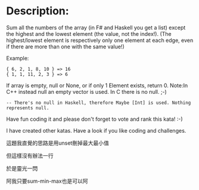 # Description:
Sum all the numbers of the array (in F# and Haskell you get a list) except the highest and the lowest element (the value, not the index!).
(The highest/lowest element is respectively only one element at each edge, even if there are more than one with the same value!)

Example:
```
{ 6, 2, 1, 8, 10 } => 16
{ 1, 1, 11, 2, 3 } => 6
```

If array is empty, null or None, or if only 1 Element exists, return 0.
Note:In C++ instead null an empty vector is used. In C there is no null. ;-) 

```
-- There's no null in Haskell, therefore Maybe [Int] is used. Nothing represents null.
```
Have fun coding it and please don't forget to vote and rank this kata! :-)

I have created other katas. Have a look if you like coding and challenges.

這題我直覺的思路是用unset刪掉最大最小值

但這樣沒有辦法一行

於是靈光一閃

阿我只要sum-min-max也是可以阿